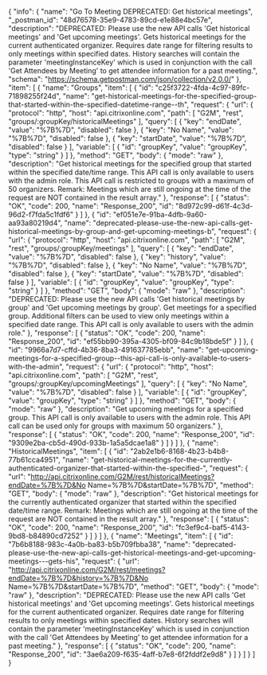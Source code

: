 {
  "info": {
    "name": "Go To Meeting DEPRECATED: Get historical meetings",
    "_postman_id": "48d76578-35e9-4783-89cd-e1e88e4bc57e",
    "description": "DEPRECATED: Please use the new API calls 'Get historical meetings' and 'Get upcoming meetings'.  Gets historical meetings for the current authenticated organizer. Requires date range for filtering results to only meetings within specified dates. History searches will contain the parameter 'meetingInstanceKey' which is used in conjunction with the call 'Get Attendees by Meeting' to get attendee information for a past meeting.",
    "schema": "https://schema.getpostman.com/json/collection/v2.0.0/"
  },
  "item": [
    {
      "name": "Groups",
      "item": [
        {
          "id": "c25f3722-4fda-4c97-89fc-71898255f24d",
          "name": "get-historical-meetings-for-the-specified-group-that-started-within-the-specified-datetime-range--th",
          "request": {
            "url": {
              "protocol": "http",
              "host": "api.citrixonline.com",
              "path": [
                "G2M",
                "rest",
                "groups/:groupKey/historicalMeetings"
              ],
              "query": [
                {
                  "key": "endDate",
                  "value": "%7B%7D",
                  "disabled": false
                },
                {
                  "key": "No Name",
                  "value": "%7B%7D",
                  "disabled": false
                },
                {
                  "key": "startDate",
                  "value": "%7B%7D",
                  "disabled": false
                }
              ],
              "variable": [
                {
                  "id": "groupKey",
                  "value": "groupKey",
                  "type": "string"
                }
              ]
            },
            "method": "GET",
            "body": {
              "mode": "raw"
            },
            "description": "Get historical meetings for the specified group that started within the specified date/time range. This API call is only available to users with the admin role. This API call is restricted to groups with a maximum of 50 organizers. Remark: Meetings which are still ongoing at the time of the request are NOT contained in the result array."
          },
          "response": [
            {
              "status": "OK",
              "code": 200,
              "name": "Response_200",
              "id": "8d972c99-d61f-4c3d-96d2-f7fda5c1fdf6"
            }
          ]
        },
        {
          "id": "ef051e7e-91ba-4dfb-9a60-aa93a80219d4",
          "name": "deprecated-please-use-the-new-api-calls-get-historical-meetings-by-group-and-get-upcoming-meetings-b",
          "request": {
            "url": {
              "protocol": "http",
              "host": "api.citrixonline.com",
              "path": [
                "G2M",
                "rest",
                "groups/:groupKey/meetings"
              ],
              "query": [
                {
                  "key": "endDate",
                  "value": "%7B%7D",
                  "disabled": false
                },
                {
                  "key": "history",
                  "value": "%7B%7D",
                  "disabled": false
                },
                {
                  "key": "No Name",
                  "value": "%7B%7D",
                  "disabled": false
                },
                {
                  "key": "startDate",
                  "value": "%7B%7D",
                  "disabled": false
                }
              ],
              "variable": [
                {
                  "id": "groupKey",
                  "value": "groupKey",
                  "type": "string"
                }
              ]
            },
            "method": "GET",
            "body": {
              "mode": "raw"
            },
            "description": "DEPRECATED: Please use the new API calls 'Get historical meetings by group' and 'Get upcoming meetings by group'. Get meetings for a specified group. Additional filters can be used to view only meetings within a specified date range. This API call is only available to users with the admin role."
          },
          "response": [
            {
              "status": "OK",
              "code": 200,
              "name": "Response_200",
              "id": "ef55bb90-395a-4305-bf09-84c9b18bde5f"
            }
          ]
        },
        {
          "id": "9966a7d7-cffd-4b36-8ba3-491637785ebb",
          "name": "get-upcoming-meetings-for-a-specified-group--this-api-call-is-only-available-to-users-with-the-admin",
          "request": {
            "url": {
              "protocol": "http",
              "host": "api.citrixonline.com",
              "path": [
                "G2M",
                "rest",
                "groups/:groupKey/upcomingMeetings"
              ],
              "query": [
                {
                  "key": "No Name",
                  "value": "%7B%7D",
                  "disabled": false
                }
              ],
              "variable": [
                {
                  "id": "groupKey",
                  "value": "groupKey",
                  "type": "string"
                }
              ]
            },
            "method": "GET",
            "body": {
              "mode": "raw"
            },
            "description": "Get upcoming meetings for a specified group. This API call is only available to users with the admin role. This API call can be used only for groups with maximum 50 organizers."
          },
          "response": [
            {
              "status": "OK",
              "code": 200,
              "name": "Response_200",
              "id": "9309e2ba-cb5d-490d-933b-1a5a5dcae1a8"
            }
          ]
        }
      ]
    },
    {
      "name": "HistoricalMeetings",
      "item": [
        {
          "id": "2ab2e1b6-8168-4b23-b4b8-77b61cca4951",
          "name": "get-historical-meetings-for-the-currently-authenticated-organizer-that-started-within-the-specified-",
          "request": {
            "url": "http://api.citrixonline.com/G2M/rest/historicalMeetings?endDate=%7B%7D&No Name=%7B%7D&startDate=%7B%7D",
            "method": "GET",
            "body": {
              "mode": "raw"
            },
            "description": "Get historical meetings for the currently authenticated organizer that started within the specified date/time range. Remark: Meetings which are still ongoing at the time of the request are NOT contained in the result array."
          },
          "response": [
            {
              "status": "OK",
              "code": 200,
              "name": "Response_200",
              "id": "fc3ef9c4-baf5-4143-9bd8-b84890cd7252"
            }
          ]
        }
      ]
    },
    {
      "name": "Meetings",
      "item": [
        {
          "id": "7b6b8188-983c-4a0b-ba83-b5b709fbba38",
          "name": "deprecated-please-use-the-new-api-calls-get-historical-meetings-and-get-upcoming-meetings---gets-his",
          "request": {
            "url": "http://api.citrixonline.com/G2M/rest/meetings?endDate=%7B%7D&history=%7B%7D&No Name=%7B%7D&startDate=%7B%7D",
            "method": "GET",
            "body": {
              "mode": "raw"
            },
            "description": "DEPRECATED: Please use the new API calls 'Get historical meetings' and 'Get upcoming meetings'.  Gets historical meetings for the current authenticated organizer. Requires date range for filtering results to only meetings within specified dates. History searches will contain the parameter 'meetingInstanceKey' which is used in conjunction with the call 'Get Attendees by Meeting' to get attendee information for a past meeting."
          },
          "response": [
            {
              "status": "OK",
              "code": 200,
              "name": "Response_200",
              "id": "3ae6a209-f635-4aff-b7e8-6f2fddf2e9d8"
            }
          ]
        }
      ]
    }
  ]
}